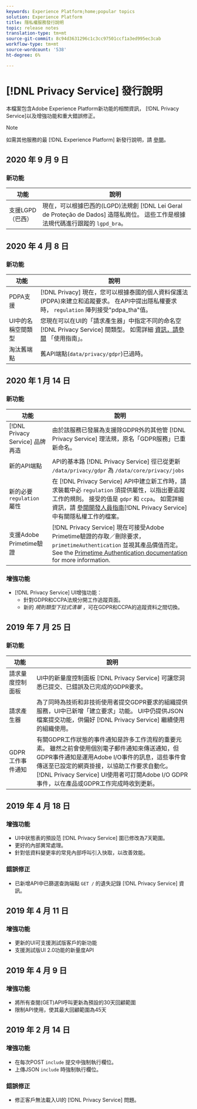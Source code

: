 ```yaml
---
keywords: Experience Platform;home;popular topics
solution: Experience Platform
title: 隱私權服務發行說明
topic: release notes
translation-type: tm+mt
source-git-commit: 8c94d3631296c1c3cc97501ccf1a3ed995ec3cab
workflow-type: tm+mt
source-wordcount: '538'
ht-degree: 6%

---
```



# [!DNL Privacy Service] 發行說明

本檔案包含Adobe Experience Platform新功能的相關資訊， [!DNL Privacy Service]以及增強功能和重大錯誤修正。

>[!NOTE]
>
>如需其他服務的最 [!DNL Experience Platform] 新發行說明，請 [參閱](../release-notes/latest/latest.md)。

## 2020 年 9 月 9 日

### 新功能

| 功能 | 說明 |
| --- | --- |
| 支援LGPD（巴西） | 現在，可以根據巴西的(LGPD)法規創 [!DNL Lei Geral de Proteção de Dados] 造隱私崗位。 這些工作是根據法規代碼進行跟蹤的 `lgpd_bra`。 |

## 2020 年 4 月 8 日

### 新功能

| 功能 | 說明 |
| --- | --- |
| PDPA支援 | [!DNL Privacy] 現在，您可以根據泰國的個人資料保護法(PDPA)來建立和追蹤要求。 在API中提出隱私權要求時， `regulation` 陣列接受&quot;pdpa_tha&quot;值。 |
| UI中的名稱空間類型 | 您現在可以在UI的「請求產生器」中指定不同的命名空 [!DNL Privacy Service] 間類型。 如需詳細 [資訊，請參閱](ui/user-guide.md) 「使用指南」。 |
| 淘汰舊端點 | 舊API端點(`data/privacy/gdpr`)已過時。 |

## 2020 年 1 月 14 日

### 新功能

| 功能 | 說明 |
| --- | --- |
| [!DNL Privacy Service] 品牌再造 | 由於該服務已發展為支援除GDPR外的其他管 [!DNL Privacy Service] 理法規，原名「GDPR服務」已重新命名。 |
| 新的API端點 | API的基本路 [!DNL Privacy Service] 徑已從更新 `/data/privacy/gdpr` 為 `/data/core/privacy/jobs` |
| 新的必要 `regulation` 屬性 | 在 [!DNL Privacy Service] API中建立新工作時，請求裝載中必 `regulation` 須提供屬性，以指出要追蹤工作的規則。 接受的值是 `gdpr` 和 `ccpa`。 如需詳細資訊，請 [參閱開發人員指南](api/privacy-jobs.md)[!DNL Privacy Service] 中有關隱私權工作的檔案。 |
| 支援Adobe Primetime驗證 | [!DNL Privacy Service] 現在可接受Adobe Primetime驗證的存取／刪除要求， `primetimeAuthentication` 並視其產品價值而定。 See the [Primetime Authentication documentation](http://tve.helpdocsonline.com/how-to-make-a-privacy-request) for more information. |

### 增強功能

* [!DNL Privacy Service] UI增強功能：
   * 針對GDPR和CCPA法規分開工作追蹤頁面。
   * 新的 *規則類型下拉式清單* ，可在GDPR和CCPA的追蹤資料之間切換。

## 2019 年 7 月 25 日

### 新功能

| 功能 | 說明 |
| --- | --- |
| 請求量度控制面板 | UI中的新量度控制面板 [!DNL Privacy Service] 可讓您洞悉已提交、已錯誤及已完成的GDPR要求。 |
| 請求產生器 | 為了同時為技術和非技術使用者提交GDPR要求的組織提供服務，UI中已新增「建立要求」功能。 UI中仍提供JSON檔案提交功能，供偏好 [!DNL Privacy Service] 繼續使用的組織使用。 |
| GDPR工作事件通知 | 有關GDPR工作狀態的事件通知是許多工作流程的重要元素。 雖然之前會使用個別電子郵件通知來傳送通知，但GDPR事件通知是運用Adobe I/O事件的訊息，這些事件會傳送至已設定的網頁掛接，以協助工作要求自動化。 [!DNL Privacy Service] UI使用者可訂閱Adobe I/O GDPR事件，以在產品或GDPR工作完成時收到更新。 |

## 2019 年 4 月 18 日

### 增強功能

* UI中狀態表的預設范 [!DNL Privacy Service] 圍已修改為7天範圍。
* 更好的內部異常處理。
* 針對低資料變更率的常見內部呼叫引入快取，以改善效能。

### 錯誤修正

* 已新增API中已篩選查詢端點 `GET /` 的遺失記錄 [!DNL Privacy Service] 資訊。

## 2019 年 4 月 11 日

### 增強功能

* 更新的UI可支援測試版客戶的新功能
* 支援測試版UI 2.0功能的新量度API

## 2019 年 4 月 9 日

### 增強功能

* 將所有查閱(GET)API呼叫更新為預設的30天回顧範圍
* 限制API使用，使其最大回顧範圍為45天

## 2019 年 2 月 14 日

### 增強功能

* 在每次POST `include` 提交中強制執行欄位。
* 上傳JSON `include` 時強制執行欄位。

### 錯誤修正

* 修正客戶無法載入UI的 [!DNL Privacy Service] 問題。
